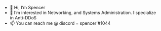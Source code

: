 - 👋 Hi, I’m Spencer
- 👀 I’m interested in Networking, and Systems Administration. I specialize in Anti-DDoS
- 📫 You can reach me @ discord = spencer'#1044

